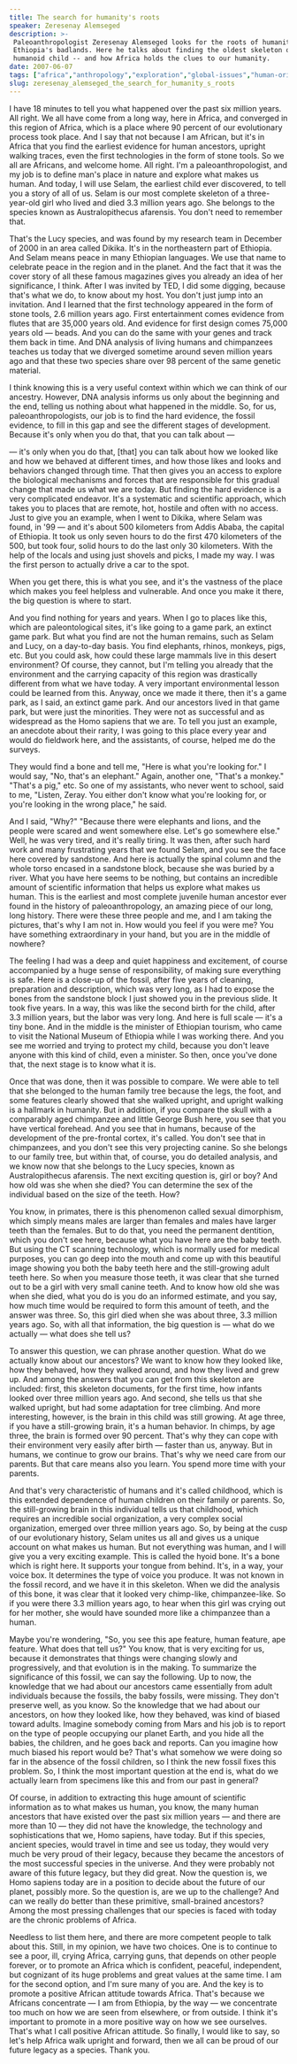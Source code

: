```yaml
---
title: The search for humanity's roots
speaker: Zeresenay Alemseged
description: >-
 Paleoanthropologist Zeresenay Alemseged looks for the roots of humanity in
 Ethiopia's badlands. Here he talks about finding the oldest skeleton of a
 humanoid child -- and how Africa holds the clues to our humanity.
date: 2007-06-07
tags: ["africa","anthropology","exploration","global-issues","human-origins","humanity","paleontology","science"]
slug: zeresenay_alemseged_the_search_for_humanity_s_roots
---
```


I have 18 minutes to tell you what happened over the past six million years. All right. We
all have come from a long way, here in Africa, and converged in this region of Africa,
which is a place where 90 percent of our evolutionary process took place. And I say that
not because I am African, but it's in Africa that you find the earliest evidence for human
ancestors, upright walking traces, even the first technologies in the form of stone tools.
So we all are Africans, and welcome home. All right. I'm a paleoanthropologist, and my job
is to define man's place in nature and explore what makes us human. And today, I will use
Selam, the earliest child ever discovered, to tell you a story of all of us. Selam is our
most complete skeleton of a three-year-old girl who lived and died 3.3 million years ago.
She belongs to the species known as Australopithecus afarensis. You don't need to remember
that.

That's the Lucy species, and was found by my research team in December of 2000 in an area
called Dikika. It's in the northeastern part of Ethiopia. And Selam means peace in many
Ethiopian languages. We use that name to celebrate peace in the region and in the planet.
And the fact that it was the cover story of all these famous magazines gives you already
an idea of her significance, I think. After I was invited by TED, I did some digging,
because that's what we do, to know about my host. You don't just jump into an invitation.
And I learned that the first technology appeared in the form of stone tools, 2.6 million
years ago. First entertainment comes evidence from flutes that are 35,000 years old. And
evidence for first design comes 75,000 years old — beads. And you can do the same with
your genes and track them back in time. And DNA analysis of living humans and chimpanzees
teaches us today that we diverged sometime around seven million years ago and that these
two species share over 98 percent of the same genetic material.

I think knowing this is a very useful context within which we can think of our
ancestry. However, DNA analysis informs us only about the beginning and the end, telling us
nothing about what happened in the middle. So, for us, paleoanthropologists, our job is to
find the hard evidence, the fossil evidence, to fill in this gap and see the different
stages of development. Because it's only when you do that, that you can talk about —

— it's only when you do that, [that] you can talk about how we looked like and how we
behaved at different times, and how those likes and looks and behaviors changed through
time. That then gives you an access to explore the biological mechanisms and forces that
are responsible for this gradual change that made us what we are today. But finding the
hard evidence is a very complicated endeavor. It's a systematic and scientific approach,
which takes you to places that are remote, hot, hostile and often with no access. Just to
give you an example, when I went to Dikika, where Selam was found, in '99 — and it's about
500 kilometers from Addis Ababa, the capital of Ethiopia. It took us only seven hours to
do the first 470 kilometers of the 500, but took four, solid hours to do the last only 30
kilometers. With the help of the locals and using just shovels and picks, I made my way. I
was the first person to actually drive a car to the spot.

When you get there, this is what you see, and it's the vastness of the place which makes
you feel helpless and vulnerable. And once you make it there, the big question is where to
start. 

And you find nothing for years and years. When I go to places like this, which are
paleontological sites, it's like going to a game park, an extinct game park. But what you
find are not the human remains, such as Selam and Lucy, on a day-to-day basis. You find
elephants, rhinos, monkeys, pigs, etc. But you could ask, how could these large mammals
live in this desert environment? Of course, they cannot, but I'm telling you already that
the environment and the carrying capacity of this region was drastically different from
what we have today. A very important environmental lesson could be learned from this.
Anyway, once we made it there, then it's a game park, as I said, an extinct game park. And
our ancestors lived in that game park, but were just the minorities. They were not as
successful and as widespread as the Homo sapiens that we are. To tell you just an example,
an anecdote about their rarity, I was going to this place every year and would do
fieldwork here, and the assistants, of course, helped me do the surveys.

They would find a bone and tell me, "Here is what you're looking for." I would say, "No,
that's an elephant." Again, another one, "That's a monkey." "That's a pig," etc. So one of
my assistants, who never went to school, said to me, "Listen, Zeray. You either don't know
what you're looking for, or you're looking in the wrong place," he said.

And I said, "Why?" "Because there were elephants and lions, and the people were scared and
went somewhere else. Let's go somewhere else." Well, he was very tired, and it's really
tiring. It was then, after such hard work and many frustrating years that we found Selam,
and you see the face here covered by sandstone. And here is actually the spinal column and
the whole torso encased in a sandstone block, because she was buried by a river. What you
have here seems to be nothing, but contains an incredible amount of scientific information
that helps us explore what makes us human. This is the earliest and most complete juvenile
human ancestor ever found in the history of paleoanthropology, an amazing piece of our
long, long history. There were these three people and me, and I am taking the pictures,
that's why I am not in. How would you feel if you were me? You have something extraordinary
in your hand, but you are in the middle of nowhere?

The feeling I had was a deep and quiet happiness and excitement, of course accompanied by
a huge sense of responsibility, of making sure everything is safe. Here is a close-up of
the fossil, after five years of cleaning, preparation and description, which was very
long, as I had to expose the bones from the sandstone block I just showed you in the
previous slide. It took five years. In a way, this was like the second birth for the
child, after 3.3 million years, but the labor was very long. And here is full scale — it's
a tiny bone. And in the middle is the minister of Ethiopian tourism, who came to visit the
National Museum of Ethiopia while I was working there. And you see me worried and trying
to protect my child, because you don't leave anyone with this kind of child, even a
minister. So then, once you've done that, the next stage is to know what it is.

Once that was done, then it was possible to compare. We were able to tell that she
belonged to the human family tree because the legs, the foot, and some features clearly
showed that she walked upright, and upright walking is a hallmark in humanity. But in
addition, if you compare the skull with a comparably aged chimpanzee and little George
Bush here, you see that you have vertical forehead. And you see that in humans, because of
the development of the pre-frontal cortex, it's called. You don't see that in chimpanzees,
and you don't see this very projecting canine. So she belongs to our family tree, but
within that, of course, you do detailed analysis, and we know now that she belongs to the
Lucy species, known as Australopithecus afarensis. The next exciting question is, girl or
boy? And how old was she when she died? You can determine the sex of the individual based
on the size of the teeth. How?

You know, in primates, there is this phenomenon called sexual dimorphism, which simply
means males are larger than females and males have larger teeth than the females. But to
do that, you need the permanent dentition, which you don't see here, because what you have
here are the baby teeth. But using the CT scanning technology, which is normally used for
medical purposes, you can go deep into the mouth and come up with this beautiful image
showing you both the baby teeth here and the still-growing adult teeth here. So when you
measure those teeth, it was clear that she turned out to be a girl with very small canine
teeth. And to know how old she was when she died, what you do is you do an informed
estimate, and you say, how much time would be required to form this amount of teeth, and
the answer was three. So, this girl died when she was about three, 3.3 million years
ago. So, with all that information, the big question is — what do we actually — what does
she tell us?

To answer this question, we can phrase another question. What do we actually know about
our ancestors? We want to know how they looked like, how they behaved, how they walked
around, and how they lived and grew up. And among the answers that you can get from this
skeleton are included: first, this skeleton documents, for the first time, how infants
looked over three million years ago. And second, she tells us that she walked upright, but
had some adaptation for tree climbing. And more interesting, however, is the brain in this
child was still growing. At age three, if you have a still-growing brain, it's a human
behavior. In chimps, by age three, the brain is formed over 90 percent. That's why they
can cope with their environment very easily after birth — faster than us, anyway. But in
humans, we continue to grow our brains. That's why we need care from our parents. But that
care means also you learn. You spend more time with your parents.

And that's very characteristic of humans and it's called childhood, which is this extended
dependence of human children on their family or parents. So, the still-growing brain in
this individual tells us that childhood, which requires an incredible social organization,
a very complex social organization, emerged over three million years ago. So, by being at
the cusp of our evolutionary history, Selam unites us all and gives us a unique account on
what makes us human. But not everything was human, and I will give you a very exciting
example. This is called the hyoid bone. It's a bone which is right here. It supports your
tongue from behind. It's, in a way, your voice box. It determines the type of voice you
produce. It was not known in the fossil record, and we have it in this skeleton. When we
did the analysis of this bone, it was clear that it looked very chimp-like,
chimpanzee-like. So if you were there 3.3 million years ago, to hear when this girl was
crying out for her mother, she would have sounded more like a chimpanzee than a
human.

Maybe you're wondering, "So, you see this ape feature, human feature, ape feature. What
does that tell us?" You know, that is very exciting for us, because it demonstrates that
things were changing slowly and progressively, and that evolution is in the making. To
summarize the significance of this fossil, we can say the following. Up to now, the
knowledge that we had about our ancestors came essentially from adult individuals because
the fossils, the baby fossils, were missing. They don't preserve well, as you know. So the
knowledge that we had about our ancestors, on how they looked like, how they behaved, was
kind of biased toward adults. Imagine somebody coming from Mars and his job is to report
on the type of people occupying our planet Earth, and you hide all the babies, the
children, and he goes back and reports. Can you imagine how much biased his report would
be? That's what somehow we were doing so far in the absence of the fossil children, so I
think the new fossil fixes this problem. So, I think the most important question at the end
is, what do we actually learn from specimens like this and from our past in
general?

Of course, in addition to extracting this huge amount of scientific information as to what
makes us human, you know, the many human ancestors that have existed over the past six
million years — and there are more than 10 — they did not have the knowledge, the
technology and sophistications that we, Homo sapiens, have today. But if this species,
ancient species, would travel in time and see us today, they would very much be very proud
of their legacy, because they became the ancestors of the most successful species in the
universe. And they were probably not aware of this future legacy, but they did great. Now
the question is, we Homo sapiens today are in a position to decide about the future of our
planet, possibly more. So the question is, are we up to the challenge? And can we really
do better than these primitive, small-brained ancestors? Among the most pressing challenges
that our species is faced with today are the chronic problems of Africa.

Needless to list them here, and there are more competent people to talk about this. Still,
in my opinion, we have two choices. One is to continue to see a poor, ill, crying Africa,
carrying guns, that depends on other people forever, or to promote an Africa which is
confident, peaceful, independent, but cognizant of its huge problems and great values at
the same time. I am for the second option, and I'm sure many of you are. And the key is to
promote a positive African attitude towards Africa. That's because we Africans concentrate
— I am from Ethiopia, by the way — we concentrate too much on how we are seen from
elsewhere, or from outside. I think it's important to promote in a more positive way on
how we see ourselves. That's what I call positive African attitude. So finally, I would
like to say, so let's help Africa walk upright and forward, then we all can be proud of
our future legacy as a species. Thank you.

<!--
ad_duration=3.33
comment_count=74
event="TEDGlobal 2007"
external_start_time=0
intro_duration=11.82
is_subtitle_required="False"
is_talk_featured="True"
language="en"
language_swap="False"
native_language="en"
number_of_related_talks=6
number_of_speakers=1
number_of_subtitled_videos=28
number_of_tags=8
number_of_talk_download_languages=28
number_of_talk_more_resources=0
number_of_talk_recommendations=0
number_of_talks_take_actions=0
post_ad_duration=0.83
published_timestamp="2007-09-18 07:00:00"
recording_date="2007-06-07"
speaker_description="Paleoanthropologist"
speaker_is_published=1
speaker_name="Zeresenay Alemseged"
talk_name="The search for humanity's roots"
talks_tags=["africa","anthropology","exploration","global-issues","human-origins","humanity","paleontology","science"]
url_audio="https://download.ted.com/talks/ZeresenayAlemseged_2007G.mp3?apikey=acme-roadrunner"
url_photo_speaker="https://pe.tedcdn.com/images/ted/15050_254x191.jpg"
url_photo_talk="https://pe.tedcdn.com/images/ted/15044_480x360.jpg"
url_webpage="https://www.ted.com/talks/zeresenay_alemseged_the_search_for_humanity_s_roots"
video_type_name="TED Stage Talk"
-->